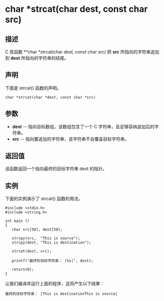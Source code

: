 # char *strcat(char dest, const char src)

## 描述

C 库函数 **char \*strcat(char *dest, const char *src)** 把 **src** 所指向的字符串追加到 **dest** 所指向的字符串的结尾。

## 声明

下面是 strcat() 函数的声明。

```
char *strcat(char *dest, const char *src)
```

## 参数

- **dest** -- 指向目标数组，该数组包含了一个 C 字符串，且足够容纳追加后的字符串。
- **src** -- 指向要追加的字符串，该字符串不会覆盖目标字符串。

## 返回值

该函数返回一个指向最终的目标字符串 dest 的指针。

## 实例

下面的实例演示了 strcat() 函数的用法。

```
#include <stdio.h>
#include <string.h>
 
int main ()
{
   char src[50], dest[50];
 
   strcpy(src,  "This is source");
   strcpy(dest, "This is destination");
 
   strcat(dest, src);
 
   printf("最终的目标字符串： |%s|", dest);
   
   return(0);
}
```

让我们编译并运行上面的程序，这将产生以下结果：

```
最终的目标字符串： |This is destinationThis is source|
```

 